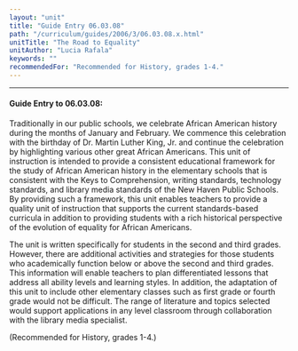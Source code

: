 ```yaml
---
layout: "unit"
title: "Guide Entry 06.03.08"
path: "/curriculum/guides/2006/3/06.03.08.x.html"
unitTitle: "The Road to Equality"
unitAuthor: "Lucia Rafala"
keywords: ""
recommendedFor: "Recommended for History, grades 1-4."
---
```

<body>
<hr/>
 <h4>
  Guide Entry to 06.03.08:
 </h4>
 <p>
  Traditionally in our public schools, we celebrate African American history during the months of January and February. We commence this celebration with the birthday of Dr. Martin Luther King, Jr. and continue the celebration by highlighting various other great African Americans. This unit of instruction is intended to provide a consistent educational framework for the study of African American history in the elementary schools that is consistent with the Keys to Comprehension, writing standards, technology standards, and library media standards of the New Haven Public Schools. By providing such a framework, this unit enables teachers to provide a quality unit of instruction that supports the current standards-based curricula in addition to providing students with a rich historical perspective of the evolution of equality for African Americans.
 </p>
<p>
  The unit is written specifically for students in the second and third grades. However, there are additional activities and strategies for those students who academically function below or above the second and third grades. This information will enable teachers to plan differentiated lessons that address all ability levels and learning styles. In addition, the adaptation of this unit to include other elementary classes such as first grade or fourth grade would not be difficult. The range of literature and topics selected would support applications in any level classroom through collaboration with the library media specialist.
 </p>
<p>
  (Recommended for History, grades 1-4.)
 </p>

</body>